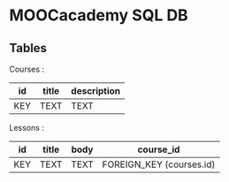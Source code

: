 # MOOCacademy SQL DB

## Tables

Courses :

| id  | title | description |
| --- | ----- | ----------- |
| KEY | TEXT  | TEXT        |

Lessons :

| id  | title | body | course_id                |
| --- | ----- | ---- | ------------------------ |
| KEY | TEXT  | TEXT | FOREIGN_KEY (courses.id) |

